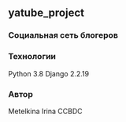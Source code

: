 ## yatube_project
### Социальная сеть блогеров

### Технологии
Python 3.8
Django 2.2.19

### Автор
Metelkina Irina CCBDC
